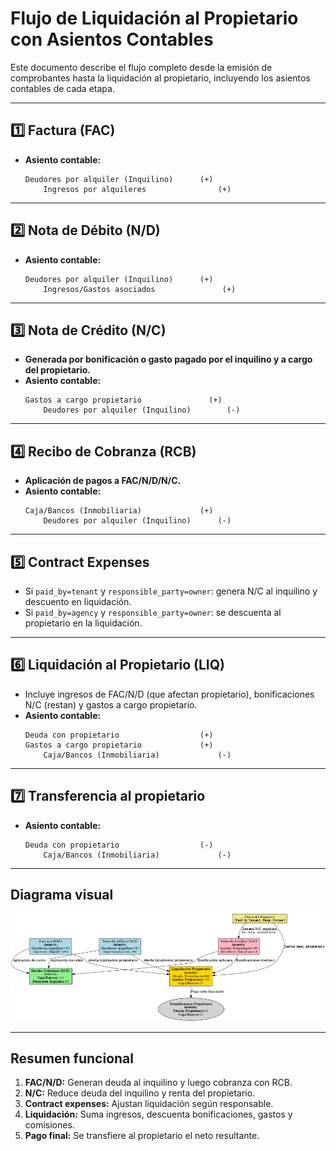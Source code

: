
# Flujo de Liquidación al Propietario con Asientos Contables

Este documento describe el flujo completo desde la emisión de comprobantes hasta la liquidación al propietario, incluyendo los asientos contables de cada etapa.

---

## 1️⃣ Factura (FAC)
- **Asiento contable:**
  ```
  Deudores por alquiler (Inquilino)      (+)
      Ingresos por alquileres                (+)
  ```

---

## 2️⃣ Nota de Débito (N/D)
- **Asiento contable:**
  ```
  Deudores por alquiler (Inquilino)      (+)
      Ingresos/Gastos asociados               (+)
  ```

---

## 3️⃣ Nota de Crédito (N/C)
- **Generada por bonificación o gasto pagado por el inquilino y a cargo del propietario.**
- **Asiento contable:**
  ```
  Gastos a cargo propietario               (+)
      Deudores por alquiler (Inquilino)        (-)
  ```

---

## 4️⃣ Recibo de Cobranza (RCB)
- **Aplicación de pagos a FAC/N/D/N/C.**
- **Asiento contable:**
  ```
  Caja/Bancos (Inmobiliaria)             (+)
      Deudores por alquiler (Inquilino)      (-)
  ```

---

## 5️⃣ Contract Expenses
- Si `paid_by=tenant` y `responsible_party=owner`: genera N/C al inquilino y descuento en liquidación.
- Si `paid_by=agency` y `responsible_party=owner`: se descuenta al propietario en la liquidación.

---

## 6️⃣ Liquidación al Propietario (LIQ)
- Incluye ingresos de FAC/N/D (que afectan propietario), bonificaciones N/C (restan) y gastos a cargo propietario.
- **Asiento contable:**
  ```
  Deuda con propietario                  (+)
  Gastos a cargo propietario             (+)
      Caja/Bancos (Inmobiliaria)             (-)
  ```

---

## 7️⃣ Transferencia al propietario
- **Asiento contable:**
  ```
  Deuda con propietario                  (-)
      Caja/Bancos (Inmobiliaria)             (-)
  ```

---

## Diagrama visual
![Flujo con asientos](flujo_liquidacion_con_asientos.png)

---

## Resumen funcional
1. **FAC/N/D:** Generan deuda al inquilino y luego cobranza con RCB.
2. **N/C:** Reduce deuda del inquilino y renta del propietario.
3. **Contract expenses:** Ajustan liquidación según responsable.
4. **Liquidación:** Suma ingresos, descuenta bonificaciones, gastos y comisiones.
5. **Pago final:** Se transfiere al propietario el neto resultante.
